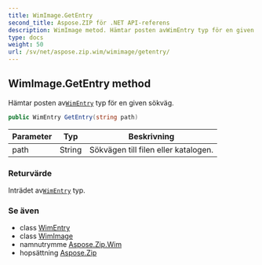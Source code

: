 ```yaml
---
title: WimImage.GetEntry
second_title: Aspose.ZIP för .NET API-referens
description: WimImage metod. Hämtar posten avWimEntry typ för en given sökväg.
type: docs
weight: 50
url: /sv/net/aspose.zip.wim/wimimage/getentry/
---
```

## WimImage.GetEntry method

Hämtar posten av[`WimEntry`](../../wimentry/) typ för en given sökväg.

```csharp
public WimEntry GetEntry(string path)
```

| Parameter | Typ | Beskrivning |
| --- | --- | --- |
| path | String | Sökvägen till filen eller katalogen. |

### Returvärde

Inträdet av[`WimEntry`](../../wimentry/) typ.

### Se även

* class [WimEntry](../../wimentry/)
* class [WimImage](../)
* namnutrymme [Aspose.Zip.Wim](../../wimimage/)
* hopsättning [Aspose.Zip](../../../)


